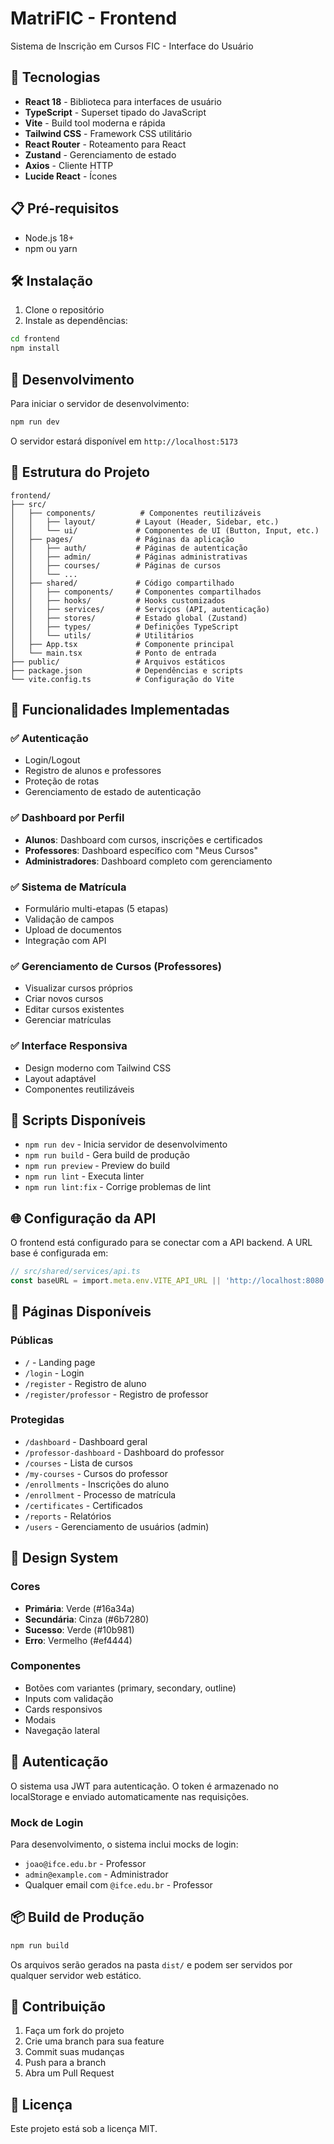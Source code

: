 # MatriFIC - Frontend

Sistema de Inscrição em Cursos FIC - Interface do Usuário

## 🚀 Tecnologias

- **React 18** - Biblioteca para interfaces de usuário
- **TypeScript** - Superset tipado do JavaScript
- **Vite** - Build tool moderna e rápida
- **Tailwind CSS** - Framework CSS utilitário
- **React Router** - Roteamento para React
- **Zustand** - Gerenciamento de estado
- **Axios** - Cliente HTTP
- **Lucide React** - Ícones

## 📋 Pré-requisitos

- Node.js 18+ 
- npm ou yarn

## 🛠️ Instalação

1. Clone o repositório
2. Instale as dependências:
```bash
cd frontend
npm install
```

## 🚀 Desenvolvimento

Para iniciar o servidor de desenvolvimento:

```bash
npm run dev
```

O servidor estará disponível em `http://localhost:5173`

## 📁 Estrutura do Projeto

```
frontend/
├── src/
│   ├── components/          # Componentes reutilizáveis
│   │   ├── layout/         # Layout (Header, Sidebar, etc.)
│   │   └── ui/             # Componentes de UI (Button, Input, etc.)
│   ├── pages/              # Páginas da aplicação
│   │   ├── auth/           # Páginas de autenticação
│   │   ├── admin/          # Páginas administrativas
│   │   ├── courses/        # Páginas de cursos
│   │   └── ...
│   ├── shared/             # Código compartilhado
│   │   ├── components/     # Componentes compartilhados
│   │   ├── hooks/          # Hooks customizados
│   │   ├── services/       # Serviços (API, autenticação)
│   │   ├── stores/         # Estado global (Zustand)
│   │   ├── types/          # Definições TypeScript
│   │   └── utils/          # Utilitários
│   ├── App.tsx             # Componente principal
│   └── main.tsx            # Ponto de entrada
├── public/                 # Arquivos estáticos
├── package.json            # Dependências e scripts
└── vite.config.ts          # Configuração do Vite
```

## 🎯 Funcionalidades Implementadas

### ✅ Autenticação
- Login/Logout
- Registro de alunos e professores
- Proteção de rotas
- Gerenciamento de estado de autenticação

### ✅ Dashboard por Perfil
- **Alunos**: Dashboard com cursos, inscrições e certificados
- **Professores**: Dashboard específico com "Meus Cursos"
- **Administradores**: Dashboard completo com gerenciamento

### ✅ Sistema de Matrícula
- Formulário multi-etapas (5 etapas)
- Validação de campos
- Upload de documentos
- Integração com API

### ✅ Gerenciamento de Cursos (Professores)
- Visualizar cursos próprios
- Criar novos cursos
- Editar cursos existentes
- Gerenciar matrículas

### ✅ Interface Responsiva
- Design moderno com Tailwind CSS
- Layout adaptável
- Componentes reutilizáveis

## 🔧 Scripts Disponíveis

- `npm run dev` - Inicia servidor de desenvolvimento
- `npm run build` - Gera build de produção
- `npm run preview` - Preview do build
- `npm run lint` - Executa linter
- `npm run lint:fix` - Corrige problemas de lint

## 🌐 Configuração da API

O frontend está configurado para se conectar com a API backend. A URL base é configurada em:

```typescript
// src/shared/services/api.ts
const baseURL = import.meta.env.VITE_API_URL || 'http://localhost:8080'
```

## 📱 Páginas Disponíveis

### Públicas
- `/` - Landing page
- `/login` - Login
- `/register` - Registro de aluno
- `/register/professor` - Registro de professor

### Protegidas
- `/dashboard` - Dashboard geral
- `/professor-dashboard` - Dashboard do professor
- `/courses` - Lista de cursos
- `/my-courses` - Cursos do professor
- `/enrollments` - Inscrições do aluno
- `/enrollment` - Processo de matrícula
- `/certificates` - Certificados
- `/reports` - Relatórios
- `/users` - Gerenciamento de usuários (admin)

## 🎨 Design System

### Cores
- **Primária**: Verde (#16a34a)
- **Secundária**: Cinza (#6b7280)
- **Sucesso**: Verde (#10b981)
- **Erro**: Vermelho (#ef4444)

### Componentes
- Botões com variantes (primary, secondary, outline)
- Inputs com validação
- Cards responsivos
- Modais
- Navegação lateral

## 🔐 Autenticação

O sistema usa JWT para autenticação. O token é armazenado no localStorage e enviado automaticamente nas requisições.

### Mock de Login
Para desenvolvimento, o sistema inclui mocks de login:
- `joao@ifce.edu.br` - Professor
- `admin@example.com` - Administrador
- Qualquer email com `@ifce.edu.br` - Professor

## 📦 Build de Produção

```bash
npm run build
```

Os arquivos serão gerados na pasta `dist/` e podem ser servidos por qualquer servidor web estático.

## 🤝 Contribuição

1. Faça um fork do projeto
2. Crie uma branch para sua feature
3. Commit suas mudanças
4. Push para a branch
5. Abra um Pull Request

## 📄 Licença

Este projeto está sob a licença MIT.